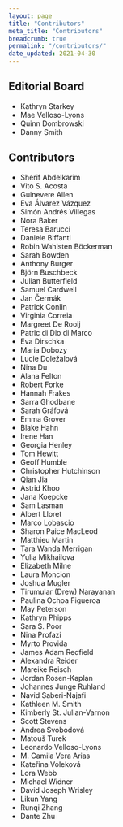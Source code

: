 ```yaml
---
layout: page
title: "Contributors"
meta_title: "Contributors"
breadcrumb: true
permalink: "/contributors/"
date_updated: 2021-04-30
---
```


## Editorial Board
<ul>
<li>Kathryn Starkey</li>
<li>Mae Velloso-Lyons</li>
<li>Quinn Dombrowski</li>
<li>Danny Smith</li>
</ul>

## Contributors
<ul>
<li>Sherif Abdelkarim</li>
<li>Vito S. Acosta</li>
<li>Guinevere Allen</li>
<li>Eva Álvarez Vázquez</li>
<li>Simón Andrés Villegas</li>
<li>Nora Baker</li>
<li>Teresa Barucci</li>
<li>Daniele Biffanti</li>
<li>Robin Wahlsten Böckerman</li>
<li>Sarah Bowden</li>
<li>Anthony Burger</li>
<li>Björn Buschbeck</li>
<li>Julian Butterfield</li>
<li>Samuel Cardwell</li>
<li>Jan Čermák</li>
<li>Patrick Conlin</li>
<li>Virginia Correia</li>
<li>Margreet De Rooij</li>
<li>Patric di Dio di Marco</li>
<li>Eva Dirschka</li>
<li>Maria Dobozy</li>
<li>Lucie Doležalová</li>
<li>Nina Du</li>
<li>Alana Felton</li>
<li>Robert Forke</li>
<li>Hannah Frakes</li>
<li>Sarra Ghodbane</li>
<li>Sarah Gráfová</li>
<li>Emma Grover</li>
<li>Blake Hahn</li>
<li>Irene Han</li>
<li>Georgia Henley</li>
<li>Tom Hewitt</li>
<li>Geoff Humble</li>
<li>Christopher Hutchinson</li>
<li>Qian Jia</li>
<li>Astrid Khoo</li>
<li>Jana Koepcke</li>
<li>Sam Lasman</li>
<li>Albert Lloret</li>
<li>Marco Lobascio</li>
<li>Sharon Paice MacLeod</li>
<li>Matthieu Martin</li>
<li>Tara Wanda Merrigan</li>
<li>Yulia Mikhailova</li>
<li>Elizabeth Milne</li>
<li>Laura Moncion</li>
<li>Joshua Mugler</li>
<li>Tirumular (Drew) Narayanan</li>
<li>Paulina Ochoa Figueroa</li>
<li>May Peterson</li>
<li>Kathryn Phipps</li>
<li>Sara S. Poor</li>
<li>Nina Profazi</li>
<li>Myrto Provida</li>
<li>James Adam Redfield</li>
<li>Alexandra Reider</li>
<li>Mareike Reisch</li>
<li>Jordan Rosen-Kaplan</li>
<li>Johannes Junge Ruhland</li>
<li>Navid Saberi-Najafi</li>
<li>Kathleen M. Smith</li>
<li>Kimberly St. Julian-Varnon</li>
<li>Scott Stevens</li>
<li>Andrea Svobodová</li>
<li>Matouš Turek</li>
<li>Leonardo Velloso-Lyons</li>
<li>M. Camila Vera Arias</li>
<li>Kateřina Voleková</li>
<li>Lora Webb</li>
<li>Michael Widner</li>
<li>David Joseph Wrisley</li>
<li>Likun Yang</li>
<li>Runqi Zhang</li>
<li>Dante Zhu</li>
</ul>